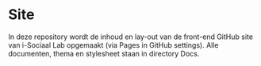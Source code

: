 # Site
In deze repository wordt de inhoud en lay-out van de front-end GitHub site van i-Sociaal Lab opgemaakt (via Pages in GitHub settings). 
Alle documenten, thema en stylesheet staan in directory Docs.
